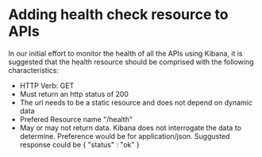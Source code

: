 # Adding health check resource to APIs 

In our initial effort to monitor the health of all the APIs using Kibana, it is suggested that the health resource should be comprised with the following characteristics:

* HTTP Verb: GET
* Must return an http status of 200
* The url needs to be a static resource and does not depend on dynamic data
* Prefered Resource name "/health"
* May or may not return data.  Kibana does not interrogate the data to determine.  Preference would be for application/json.  Suggusted response could be { "status" : "ok" }

